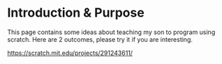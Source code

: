 # Introduction & Purpose

This page contains some ideas about teaching my son to program using scratch. Here are 2 outcomes, please try it if you are interesting.

https://scratch.mit.edu/projects/291243611/


